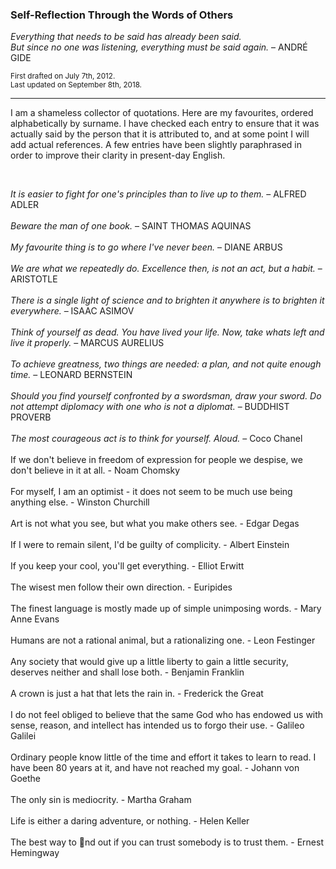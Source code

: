 ### Self-Reflection Through the Words of Others

*Everything that needs to be said has already been said.\
But since no one was listening, everything must be said again.* &ndash; ANDRÉ GIDE

<sub>First drafted on July 7th, 2012.</sub> \
<sub>Last updated on September 8th, 2018.</sub>

___

I am a shameless collector of quotations. Here are my favourites, ordered alphabetically by surname. I have checked each entry to ensure that it was actually said by the person that it is attributed to, and at some point I will add actual references. A few entries have been slightly paraphrased in order to improve their clarity in present-day English.

<br>

*It is easier to fight for one's principles than to live up to them.* &ndash; ALFRED ADLER
\
\
*Beware the man of one book.* &ndash; SAINT THOMAS AQUINAS
\
\
*My favourite thing is to go where I've never been.* &ndash; DIANE ARBUS
\
\
*We are what we repeatedly do. Excellence then, is not an act, but a habit.* &ndash; ARISTOTLE
\
\
*There is a single light of science and to brighten it anywhere is to brighten it everywhere.* &ndash; ISAAC ASIMOV
\
\
*Think of yourself as dead. You have lived your life. Now, take whats left and live it properly.* &ndash; MARCUS AURELIUS
\
\
*To achieve greatness, two things are needed: a plan, and not quite enough time.* &ndash; LEONARD BERNSTEIN
\
\
*Should you find yourself confronted by a swordsman, draw your sword. Do not attempt diplomacy with one who is not a diplomat.* &ndash; BUDDHIST PROVERB
\
\
*The most courageous act is to think for yourself. Aloud.* &ndash; Coco Chanel
\
\
If we don't believe in freedom of expression for people we despise, we don't believe in it at all. - Noam Chomsky
\
\
For myself, I am an optimist - it does not seem to be much use being anything else. - Winston Churchill
\
\
Art is not what you see, but what you make others see. - Edgar Degas
\
\
If I were to remain silent, I'd be guilty of complicity. - Albert Einstein
\
\
If you keep your cool, you'll get everything. - Elliot Erwitt
\
\
The wisest men follow their own direction. - Euripides
\
\
The finest language is mostly made up of simple unimposing words. - Mary Anne Evans
\
\
Humans are not a rational animal, but a rationalizing one. - Leon Festinger
\
\
Any society that would give up a little liberty to gain a little security, deserves neither and shall lose both. -
Benjamin Franklin
\
\
A crown is just a hat that lets the rain in. - Frederick the Great
\
\
I do not feel obliged to believe that the same God who has endowed us with sense, reason, and intellect has
intended us to forgo their use. - Galileo Galilei
\
\
Ordinary people know little of the time and effort it takes to learn to read. I have been 80 years at it, and have
not reached my goal. - Johann von Goethe
\
\
The only sin is mediocrity. - Martha Graham
\
\
Life is either a daring adventure, or nothing. - Helen Keller
\
\
The best way to nd out if you can trust somebody is to trust them. - Ernest Hemingway

